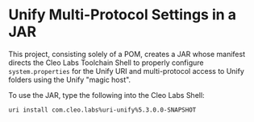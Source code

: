 Unify Multi-Protocol Settings in a JAR
======================================

This project, consisting solely of a POM, creates a JAR whose
manifest directs the Cleo Labs Toolchain Shell to properly
configure `system.properties` for the Unify URI and
multi-protocol access to Unify folders using the Unify
"magic host".

To use the JAR, type the following into the Cleo Labs Shell:

```
uri install com.cleo.labs%uri-unify%5.3.0.0-SNAPSHOT
```